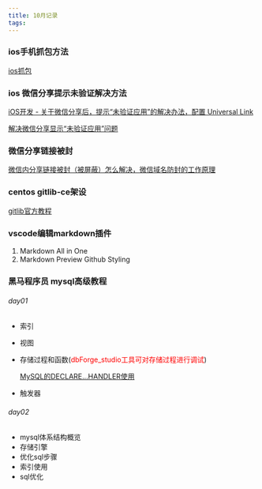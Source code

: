 ```yaml
---
title: 10月记录
tags:
---
```


### ios手机抓包方法
[ios抓包](https://blog.csdn.net/atco/article/details/106621123)

### ios 微信分享提示未验证解决方法
[iOS开发 - 关于微信分享后，提示“未验证应用”的解决办法，配置 Universal Link](https://blog.csdn.net/a645258072/article/details/106426378/)

[解决微信分享显示“未验证应用”问题](https://www.jianshu.com/p/d356b55779e1)

### 微信分享链接被封
[微信内分享链接被封（被屏蔽）怎么解决，微信域名防封的工作原理](https://www.jianshu.com/p/945831334c30)

### centos gitlib-ce架设
[gitlib官方教程](https://about.gitlab.com/install/#centos-8?version=ce)

### vscode编辑markdown插件

1. Markdown All in One
2. Markdown Preview Github Styling

### 黑马程序员 mysql高级教程

###### day01

- 索引
- 视图
- 存储过程和函数(<span style="color:red">dbForge_studio工具可对存储过程进行调试</span>)

  [MySQL的DECLARE...HANDLER使用](https://winsoft666.blog.csdn.net/article/details/79284051)
- 触发器

###### day02

- mysql体系结构概览
- 存储引擎
- 优化sql步骤
- 索引使用
- sql优化
